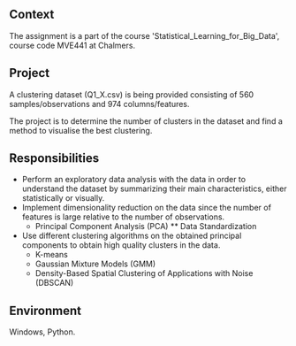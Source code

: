 ## Context
The assignment is a part of the course 'Statistical_Learning_for_Big_Data', course code MVE441 at Chalmers.

## Project
A clustering dataset (Q1_X.csv) is being provided consisting of 560 samples/observations and 974 columns/features.

The project is to determine the number of clusters in the dataset and find a method to visualise the best clustering.

## Responsibilities
- Perform an exploratory data analysis with the data in order to understand the dataset by summarizing their main characteristics, either statistically or visually.
- Implement dimensionality reduction on the data since the number of features is large relative to the number of observations.
  * Principal Component Analysis (PCA)
    ** Data Standardization
- Use different clustering algorithms on the obtained principal components to obtain high quality clusters in the data.
  * K-means 
  * Gaussian Mixture Models (GMM)
  * Density-Based Spatial Clustering of Applications with Noise (DBSCAN)

## Environment
Windows, Python.
